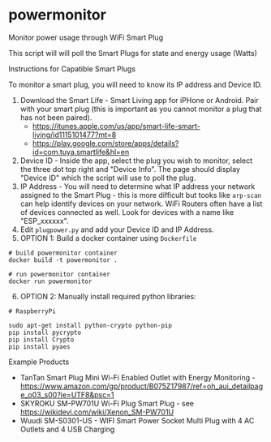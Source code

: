 # powermonitor
Monitor power usage through WiFi Smart Plug

This script will will poll the Smart Plugs for state and energy usage (Watts)

Instructions for Capatible Smart Plugs

To monitor a smart plug, you will need to know its IP address and Device ID.

1. Download the Smart Life - Smart Living app for iPHone or Android. Pair with your smart plug (this is important as you cannot monitor a plug that has not been paired).  
	* https://itunes.apple.com/us/app/smart-life-smart-living/id1115101477?mt=8
	* https://play.google.com/store/apps/details?id=com.tuya.smartlife&hl=en
2. Device ID - Inside the app, select the plug you wish to monitor, select the three dot top right and "Device Info".  The page should display "Device ID" which the script will use to poll the plug.
3. IP Address - You will need to determine what IP address your network assigned to the Smart Plug - this is more difficult but tooks like `arp-scan` can help identify devices on your network.  WiFi Routers often have a list of devices connected as well.  Look for devices with a name like "ESP_xxxxxx".
4. Edit `plugpower.py` and add your Device ID and IP Address.
5. OPTION 1: Build a docker container using `Dockerfile`
```
# build powermonitor container
docker build -t powermonitor .

# run powermonitor container
docker run powermonitor
```
6. OPTION 2: Manually install required python libraries:  
```
# RaspberryPi 

sudo apt-get install python-crypto python-pip
pip install pycrypto
pip install Crypto
pip install pyaes
```

Example Products 
* TanTan Smart Plug Mini Wi-Fi Enabled Outlet with Energy Monitoring - https://www.amazon.com/gp/product/B075Z17987/ref=oh_aui_detailpage_o03_s00?ie=UTF8&psc=1
* SKYROKU SM-PW701U Wi-Fi Plug Smart Plug - see https://wikidevi.com/wiki/Xenon_SM-PW701U
* Wuudi SM-S0301-US - WIFI Smart Power Socket Multi Plug with 4 AC Outlets and 4 USB Charging
